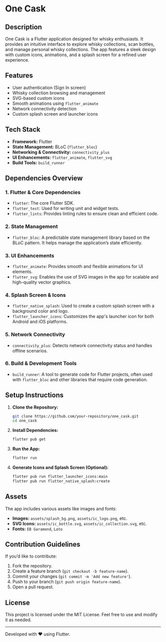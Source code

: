 # One Cask

## Description
One Cask is a Flutter application designed for whisky enthusiasts. It provides an intuitive interface to explore whisky collections, scan bottles, and manage personal whisky collections. The app features a sleek design with custom icons, animations, and a splash screen for a refined user experience.

## Features
- User authentication (Sign In screen)
- Whisky collection browsing and management
- SVG-based custom icons
- Smooth animations using `flutter_animate`
- Network connectivity detection
- Custom splash screen and launcher icons

## Tech Stack
- **Framework:** Flutter
- **State Management:** BLoC (`flutter_bloc`)
- **Networking & Connectivity:** `connectivity_plus`
- **UI Enhancements:** `flutter_animate`, `flutter_svg`
- **Build Tools:** `build_runner`

## Dependencies Overview

### 1. **Flutter & Core Dependencies**
- `flutter`: The core Flutter SDK.
- `flutter_test`: Used for writing unit and widget tests.
- `flutter_lints`: Provides linting rules to ensure clean and efficient code.

### 2. **State Management**
- `flutter_bloc`: A predictable state management library based on the BLoC pattern. It helps manage the application’s state efficiently.

### 3. **UI Enhancements**
- `flutter_animate`: Provides smooth and flexible animations for UI elements.
- `flutter_svg`: Enables the use of SVG images in the app for scalable and high-quality vector graphics.

### 4. **Splash Screen & Icons**
- `flutter_native_splash`: Used to create a custom splash screen with a background color and logo.
- `flutter_launcher_icons`: Customizes the app's launcher icon for both Android and iOS platforms.

### 5. **Network Connectivity**
- `connectivity_plus`: Detects network connectivity status and handles offline scenarios.

### 6. **Build & Development Tools**
- `build_runner`: A tool to generate code for Flutter projects, often used with `flutter_bloc` and other libraries that require code generation.

## Setup Instructions

1. **Clone the Repository:**
   ```sh
   git clone https://github.com/your-repository/one_cask.git
   cd one_cask
   ```

2. **Install Dependencies:**
   ```sh
   flutter pub get
   ```

3. **Run the App:**
   ```sh
   flutter run
   ```

4. **Generate Icons and Splash Screen (Optional):**
   ```sh
   flutter pub run flutter_launcher_icons:main
   flutter pub run flutter_native_splash:create
   ```

## Assets
The app includes various assets like images and fonts:
- **Images:** `assets/splash_bg.png`, `assets/ic_logo.png`, etc.
- **SVG Icons:** `assets/ic_bottle.svg`, `assets/ic_collection.svg`, etc.
- **Fonts:** `EB Garamond`, `Lato`

## Contribution Guidelines
If you’d like to contribute:
1. Fork the repository.
2. Create a feature branch (`git checkout -b feature-name`).
3. Commit your changes (`git commit -m 'Add new feature'`).
4. Push to your branch (`git push origin feature-name`).
5. Open a pull request.

## License
This project is licensed under the MIT License. Feel free to use and modify it as needed.

---
Developed with ❤️ using Flutter.

